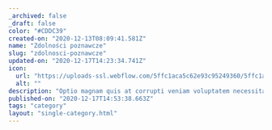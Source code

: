 ```yaml
---
_archived: false
_draft: false
color: "#CDDC39"
created-on: "2020-12-13T08:09:41.581Z"
name: "Zdolności poznawcze"
slug: "zdolnosci-poznawcze"
updated-on: "2020-12-17T14:23:34.741Z"
icon:
  url: "https://uploads-ssl.webflow.com/5ffc1aca5c62e93c95249360/5ffc1aca5c62e94e0f2493cd_1607846978375-image8.jpg"
  alt: ""
description: "Optio magnam quis at corrupti veniam voluptatem necessitatibus voluptatem vitae.\nTemporibus qui repudiandae et quia architecto numquam dolore et.\nIn sint quis quam nisi dolorum in.\nEnim nam voluptatem non ab quo laborum est vel.\nQuibusdam"
published-on: "2020-12-17T14:53:38.663Z"
tags: "category"
layout: "single-category.html"
---
```



